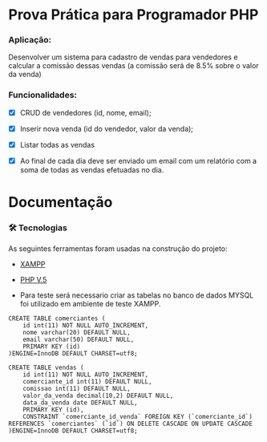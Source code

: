 
# Prova Prática para Programador PHP
### Aplicação:

Desenvolver um sistema para cadastro de vendas para vendedores e calcular a
comissão dessas vendas (a comissão será de 8.5% sobre o valor da venda)

### Funcionalidades:

- [x] CRUD de vendedores (id, nome, email);

- [x] Inserir nova venda (id do vendedor, valor da venda);

- [x] Listar todas as vendas

- [x] Ao final de cada dia deve ser enviado um email com um relatório com a soma de
todas as vendas efetuadas no dia.


# Documentação

### 🛠 Tecnologias

As seguintes ferramentas foram usadas na construção do projeto:

- [XAMPP](https://sourceforge.net/projects/xampp/files/XAMPP%20Mac%20OS%20X/5.6.40/)
- [PHP V.5](https://nodejs.org/en/)

- Para teste será necessario criar as tabelas no banco de dados MYSQL foi utilizado em ambiente de teste XAMPP.
```
CREATE TABLE comerciantes (
    id int(11) NOT NULL AUTO_INCREMENT,
    nome varchar(20) DEFAULT NULL,
    email varchar(50) DEFAULT NULL,
    PRIMARY KEY (id)
)ENGINE=InnoDB DEFAULT CHARSET=utf8;

CREATE TABLE vendas (
    id int(11) NOT NULL AUTO_INCREMENT,
    comerciante_id int(11) DEFAULT NULL,
    comissao int(11) DEFAULT NULL,
    valor_da_venda decimal(10,2) DEFAULT NULL,
    data_da_venda date DEFAULT NULL,
    PRIMARY KEY (id),
    CONSTRAINT `comerciante_id_venda` FOREIGN KEY (`comerciante_id`) REFERENCES `comerciantes` (`id`) ON DELETE CASCADE ON UPDATE CASCADE
)ENGINE=InnoDB DEFAULT CHARSET=utf8;
```
